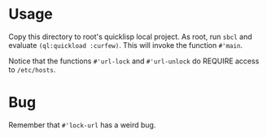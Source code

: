 # Usage

Copy this directory to root's quicklisp local project.
As root, run `sbcl` and evaluate `(ql:quickload :curfew)`.
This will invoke the function `#'main`.

Notice that the functions `#'url-lock` and `#'url-unlock` do
REQUIRE access to `/etc/hosts`.

# Bug

Remember that `#'lock-url` has a weird bug.
